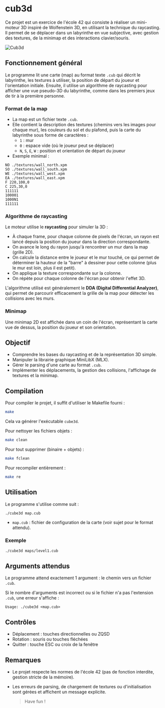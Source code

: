 # cub3d

Ce projet est un exercice de l'école 42 qui consiste à réaliser un mini-moteur 3D inspiré de Wolfenstein 3D, en utilisant la technique du raycasting. Il permet de se déplacer dans un labyrinthe en vue subjective, avec gestion des textures, de la minimap et des interactions clavier/souris.

![Cub3d](https://github.com/user-attachments/assets/32df788d-98fd-42e8-8cde-a7b5c183ab59)

## Fonctionnement général

Le programme lit une carte (map) au format texte `.cub` qui décrit le labyrinthe, les textures à utiliser, la position de départ du joueur et l'orientation initiale. Ensuite, il utilise un algorithme de raycasting pour afficher une vue pseudo-3D du labyrinthe, comme dans les premiers jeux de tir à la première personne.

### Format de la map

- La map est un fichier texte `.cub`.
- Elle contient la description des textures (chemins vers les images pour chaque mur), les couleurs du sol et du plafond, puis la carte du labyrinthe sous forme de caractères :
    - `1` : mur
    - `0` : espace vide (où le joueur peut se déplacer)
    - `N`, `S`, `E`, `W` : position et orientation de départ du joueur
- Exemple minimal :

```
NO ./textures/wall_north.xpm
SO ./textures/wall_south.xpm
WE ./textures/wall_west.xpm
EA ./textures/wall_east.xpm
F 220,100,0
C 225,30,0
111111
100001
1000N1
111111
```

### Algorithme de raycasting

Le moteur utilise le **raycasting** pour simuler la 3D :
- À chaque frame, pour chaque colonne de pixels de l'écran, un rayon est lancé depuis la position du joueur dans la direction correspondante.
- On avance le long du rayon jusqu'à rencontrer un mur dans la map (grille 2D).
- On calcule la distance entre le joueur et le mur touché, ce qui permet de déterminer la hauteur de la "barre" à dessiner pour cette colonne (plus le mur est loin, plus il est petit).
- On applique la texture correspondante sur la colonne.
- On répète pour chaque colonne de l'écran pour obtenir l'effet 3D.

L'algorithme utilisé est généralement le **DDA (Digital Differential Analyzer)**, qui permet de parcourir efficacement la grille de la map pour détecter les collisions avec les murs.

### Minimap

Une minimap 2D est affichée dans un coin de l'écran, représentant la carte vue de dessus, la position du joueur et son orientation.

## Objectif

- Comprendre les bases du raycasting et de la représentation 3D simple.
- Manipuler la librairie graphique MiniLibX (MLX).
- Gérer le parsing d'une carte au format `.cub`.
- Implémenter les déplacements, la gestion des collisions, l'affichage de textures et la minimap.

## Compilation

Pour compiler le projet, il suffit d'utiliser le Makefile fourni :

```sh
make
```

Cela va générer l'exécutable `cube3d`.

Pour nettoyer les fichiers objets :

```sh
make clean
```

Pour tout supprimer (binaire + objets) :

```sh
make fclean
```

Pour recompiler entièrement :

```sh
make re
```

## Utilisation

Le programme s'utilise comme suit :

```sh
./cube3d map.cub
```

- `map.cub` : fichier de configuration de la carte (voir sujet pour le format attendu).

### Exemple

```sh
./cube3d maps/level1.cub
```

## Arguments attendus

Le programme attend exactement 1 argument : le chemin vers un fichier `.cub`.

Si le nombre d'arguments est incorrect ou si le fichier n'a pas l'extension `.cub`, une erreur s'affiche :

```
Usage: ./cube3d <map.cub>
```

## Contrôles

- Déplacement : touches directionnelles ou ZQSD
- Rotation : souris ou touches fléchées
- Quitter : touche ESC ou croix de la fenêtre

## Remarques

- Le projet respecte les normes de l'école 42 (pas de fonction interdite, gestion stricte de la mémoire).
- Les erreurs de parsing, de chargement de textures ou d'initialisation sont gérées et affichent un message explicite.

  > Have fun !
